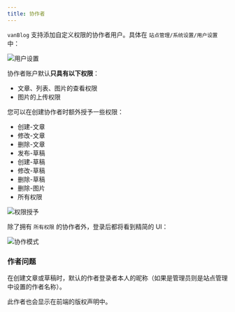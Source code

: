 ```yaml
---
title: 协作者
---
```


`vanBlog` 支持添加自定义权限的协作者用户。具体在 `站点管理/系统设置/用户设置` 中：

![用户设置](https://www.mereith.com/static/img/726f7b197b240a923b8473106d3d1200.clipboard-2022-09-03.png)

协作者账户默认**只具有以下权限**：

- 文章、列表、图片的查看权限
- 图片的上传权限

您可以在创建协作者时额外授予一些权限：

- 创建-文章
- 修改-文章
- 删除-文章
- 发布-草稿
- 创建-草稿
- 修改-草稿
- 删除-草稿
- 删除-图片
- 所有权限

![权限授予](https://www.mereith.com/static/img/73ef0844436b7eee71d41b4b0c2033d2.clipboard-2022-09-03.png)

除了拥有 `所有权限` 的协作者外，登录后都将看到精简的 UI：

![协作模式](https://www.mereith.com/static/img/bbb3252731394960a7b307248a28a107.clipboard-2022-09-03.png)

### 作者问题

在创建文章或草稿时，默认的作者登录者本人的昵称（如果是管理员则是站点管理中设置的作者名称）。

此作者也会显示在前端的版权声明中。
